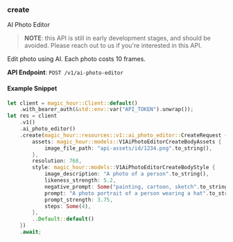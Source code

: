 
### create <a name="create"></a>
AI Photo Editor

> **NOTE**: this API is still in early development stages, and should be avoided. Please reach out to us if you're interested in this API. 

Edit photo using AI. Each photo costs 10 frames.

**API Endpoint**: `POST /v1/ai-photo-editor`

#### Example Snippet

```rust
let client = magic_hour::Client::default()
    .with_bearer_auth(&std::env::var("API_TOKEN").unwrap());
let res = client
    .v1()
    .ai_photo_editor()
    .create(magic_hour::resources::v1::ai_photo_editor::CreateRequest {
        assets: magic_hour::models::V1AiPhotoEditorCreateBodyAssets {
            image_file_path: "api-assets/id/1234.png".to_string(),
        },
        resolution: 768,
        style: magic_hour::models::V1AiPhotoEditorCreateBodyStyle {
            image_description: "A photo of a person".to_string(),
            likeness_strength: 5.2,
            negative_prompt: Some("painting, cartoon, sketch".to_string()),
            prompt: "A photo portrait of a person wearing a hat".to_string(),
            prompt_strength: 3.75,
            steps: Some(4),
        },
        ..Default::default()
    })
    .await;
```

